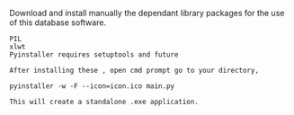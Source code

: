 Download and install manually the dependant library packages for the use of this database software.

    PIL
    xlwt
    Pyinstaller requires setuptools and future
    
    After installing these , open cmd prompt go to your directory,
    
    pyinstaller -w -F --icon=icon.ico main.py
    
    This will create a standalone .exe application.
